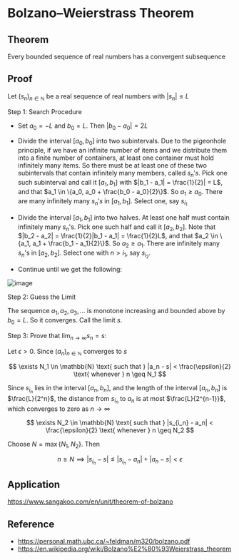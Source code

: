 # Bolzano–Weierstrass Theorem

## Theorem
Every bounded sequence of real numbers has a convergent subsequence

## Proof

Let $(s_n)_{n \in \mathbb{N}}$ be a real sequence of real numbers with $|s_n| \leq L$  

Step 1: Search Procedure

- Set $a_0 = -L$ and $b_0 = L$. Then $|b_0 - a_0| = 2L$

- Divide the interval $[a_0, b_0]$ into two subintervals. Due to the pigeonhole principle, if we have an infinite number of items and we distribute them into a finite number of containers, at least one container must hold infinitely many items. So there must be at least one of these two subintervals that contain infinitely many members, called $s_n's$. Pick one such subinterval and call it $[a_1, b_1]$ with $|b_1 - a_1| = \frac{1}{2}| = L$, and that $a_1 \in \{a_0, a_0 + \frac{b_0 - a_0}{2}\}$. So $a_1 \geq a_0$. There are many infinitely many $s_n's$ in $[a_1, b_1]$. Select one, say $s_{i_1}$

-  Divide the interval $[a_1, b_1]$ into two halves. At least one half must contain infinitely many $s_n$'s. Pick one such half and call it $[a_2, b_2]$. Note that $|b_2 - a_2| = \frac{1}{2}|b_1 - a_1| = \frac{1}{2}L$, and that $a_2 \in \{a_1, a_1 + \frac{b_1 - a_1}{2}\}$. So $a_2 \geq a_1$. There are infinitely many $s_n$'s in $[a_2, b_2]$. Select one with $n > i_1$, say $s_{i_2}$.

- Continue until we get the following:

![image](https://github.com/user-attachments/assets/8f67b5eb-e17a-4356-92da-ef93ab4083ed)

Step 2: Guess the Limit

The sequence $a_1, a_2, a_3, \ldots$ is monotone increasing and bounded above by $b_0 = L$. So it converges. Call the limit $s$.

Step 3: Prove that $\lim_{n \to \infty} s_n = s$: 

Let $\epsilon > 0$. Since $(a_n)_{n \in \mathbb{N}}$ converges to $s$

$$
\exists N_1 \in \mathbb{N} \text{ such that } |a_n - s| < \frac{\epsilon}{2} \text{ whenever } n \geq N_1
$$

Since $s_{i_n}$ lies in the interval $[a_n, b_n]$, and the length of the interval $[a_n, b_n]$ is $\frac{L}{2^n}$, the distance from $s_{i_n}$ to $a_n$ is at most $\frac{L}{2^{n-1}}$, which converges to zero as $n \to \infty$

$$
\exists N_2 \in \mathbb{N} \text{ such that } |s_{i_n} - a_n| < \frac{\epsilon}{2} \text{ whenever } n \geq N_2
$$

Choose $N = \max \{N_1, N_2\}$. Then

$$
n \geq N \implies |s_{i_n} - s| \leq |s_{i_n} - a_n| + |a_n - s| < \epsilon
$$

## Application

https://www.sangakoo.com/en/unit/theorem-of-bolzano

## Reference
- https://personal.math.ubc.ca/~feldman/m320/bolzano.pdf
- https://en.wikipedia.org/wiki/Bolzano%E2%80%93Weierstrass_theorem
